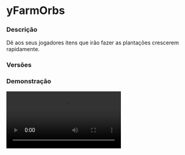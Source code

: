# yFarmOrbs
<secondary-label ref="utility"/>

### Descrição
Dê aos seus jogadores itens que irão fazer as plantações crescerem rapidamente.

### Versões
<secondary-label ref="1.8"/>
<secondary-label ref="1.9"/>
<secondary-label ref="1.10"/>
<secondary-label ref="1.11"/>
<secondary-label ref="1.12"/>
<secondary-label ref="1.13"/>
<secondary-label ref="1.14"/>
<secondary-label ref="1.15"/>
<secondary-label ref="1.16"/>
<secondary-label ref="1.17"/>
<secondary-label ref="1.18"/>
<secondary-label ref="1.19"/>
<secondary-label ref="1.20"/>
<secondary-label ref="1.21"/>

### Demonstração
<video src="//www.youtube.com/watch?v=V6mDeFerkS0"/>


<chapter title="Comandos" id="commands" collapsible="true">
<code-block lang="plain text">/orb help&nbsp;- Envia a mensagem de ajuda
/orb give&nbsp;- Dá orbs para um jogador
/orb reload&nbsp;- Recarrega as configurações</code-block>
</chapter>

<chapter title="Permissões" id="permissions" collapsible="true">
<code-block lang="plain text">yfarmorbs.use - Permissão para o /orb help
yfarmorbs.give - Permissão para o /pets give
yfarmorbs.admin.reload - Permissão para o /pets reload</code-block>
</chapter>



## Configuração
<primary-label ref="config"/>
Confira os arquivos de configuração deste plugin e revise os detalhes para garantir uma implementação correta.

<chapter title="Arquivos de Configuração" collapsible="true">
<chapter title="Estrutura do diretório" collapsible="false">
<code-block lang="plain text" ignore-vars="true">
Estrutura do diretório:
└── yFarmOrbs/
    ├── orbs/
    │    └── carrot.yml
    ├── commands.yml
    ├── config.yml
    └── messages.yml
</code-block>
</chapter>

<chapter title="orbs" collapsible="true">
<chapter title="carrot.yml" collapsible="true">
<code-block lang="yaml" ignore-vars="true">
<![CDATA[
# item da orb
item:
  material: 'e43dca8f3bda01152a1ee351d19bf3a580f0582d6a3f437576e3f6cb233bc6f2'
  name: '&a&lORB DE FARM &8(CENOURA)'
  lore:
    - '&7Ao colocar essa orb no chão'
    - '&7ela irá fazer sua plantação de'
    - '&7cenoura crescer totalmente a cada'
    - '&710 segundos.'
    - ''
    - ' &fTempo de crescimento: &a10 segundos'
    - ' &fOndas: &a6 ondas'
    - ' &fRaio: &a8 blocos'
    - ''
    - '&aAperte com ela no chão para ativar.'

# Nome da ORB
name: '&a&lORB DE FARM &8(CENOURA)'

# Tempo a cada onda para crescer as plantas
# em segundos
feed-time: 10

# efeito ao crescer
feed-particle: 'HAPPY_VILLAGER'

# Quantia de ondas que a ORB irá ter
# deixe 0 para ser infinita
rounds: 5

# Mundos que não poderá colocar essa orb
world-blacklist: []

# Quantia de blocos que a ORB irá afetar
radius:
  x: 8
  y: 10
  z: 8

# Plantas que serão reconhecidas pela ORB
farm-types:
  - 'CARROT'

# Nível que irá crescer a farm
feed-level:
  - 'CARROT:7'

# Cabeça que ficará flutuando
floating:
  # Altura da cabeça em relação ao chão
  off-set: 2.0
  # Item da cabeça que ficará flutuando
  item: 'e43dca8f3bda01152a1ee351d19bf3a580f0582d6a3f437576e3f6cb233bc6f2'
  # Altura do holograma em relação a cabeça
  hologram-off-set : 3.7
  # Holograma da cabeça que ficará flutuando
  hologram:
    - '&a&lORB DE FARM &8(CENOURA)'
    - ''
    - ' &fTempo de crescimento: &a{feed_time} segundos'
    - ' &fOndas restantes: &a{rounds} ondas'
    - ' &fRaio: &a8 blocos'
]]>
</code-block>
</chapter>

</chapter>

<chapter title="commands.yml" collapsible="true">
<code-block lang="yaml" ignore-vars="true">
<![CDATA[
#     ___                                          _
#    / __\___  _ __ ___  _ __ ___   __ _ _ __   __| |___
#   / /  / _ \| '_ ` _ \| '_ ` _ \ / _` | '_ \ / _` / __|
#  / /__| (_) | | | | | | | | | | | (_| | | | | (_| \__ \
#  \____/\___/|_| |_| |_|_| |_| |_|\__,_|_| |_|\__,_|___/
#
# Lista de comandos do plugin.

# Utilize "comando|comando" para criar aliases.
# Por exemplo: "gm|gamemode"
# Você pode criar quantas aliases quiser.
commands:
  farmorb: 'farmorbs|orbs|farmorb|orb'
]]>
</code-block>
</chapter>

<chapter title="config.yml" collapsible="true">
<code-block lang="yaml" ignore-vars="true">
<![CDATA[
#        _____                     ___       _
#  _   _|  ___|_ _ _ __ _ __ ___  / _ \ _ __| |__  ___
# | | | | |_ / _` | '__| '_ ` _ \| | | | '__| '_ \/ __|
# | |_| |  _| (_| | |  | | | | | | |_| | |  | |_) \__ \
#  \__, |_|  \__,_|_|  |_| |_| |_|\___/|_|  |_.__/|___/
#  |___/
#
# Discord: discord.ystoreplugins.com.br
# Site: ystoreplugins.com.br
#

# Modo de depuração para correção de problemas no plugin.
debug-mode: false

#      ___      _        _
#     /   \__ _| |_ __ _| |__   __ _ ___  ___
#    / /\ / _` | __/ _` | '_ \ / _` / __|/ _ \
#   / /_// (_| | || (_| | |_) | (_| \__ \  __/
#  /___,' \__,_|\__\__,_|_.__/ \__,_|___/\___|
#
# Configurações do banco de dados.

database:
  # Determina o tipo de banco de dados. Valores válidos: [SQLITE, MYSQL, HIKARI (recomendado)]
  storage-type: SQLITE

  # Dados para conexão ao banco de dados MYSQL.
  data:
    # Endereço de conexão do banco de dados. [EX: 127.0.0.1]
    host: localhost
    # Porta de conexão do banco de dados. [EX: 3306]
    port: 3306
    # Nome do banco de dados a ser conectado. [EX: minecraft]
    database: ''
    # Usuário de conexão. [EX: root]
    username: ''
    # Senha do usuário de conexão: [EX: 123]
    password: ''

# Sistemas gerais
general:
  # Raio de checagem de orb perto
  # em blocos
  radius: 10
]]>
</code-block>
</chapter>

<chapter title="messages.yml" collapsible="true">
<code-block lang="yaml" ignore-vars="true">
<![CDATA[
#
#    /\/\   ___  ___ ___  __ _  __ _  ___  ___
#   /    \ / _ \/ __/ __|/ _` |/ _` |/ _ \/ __|
#  / /\/\ \  __/\__ \__ \ (_| | (_| |  __/\__ \
#  \/    \/\___||___/___/\__,_|\__, |\___||___/
#                              |___/
#
# Plugin messages

chat:
  syntax: '&cUse: /{command} {syntax}'
  target: '&cJogador {player} não encontrado.'
  number: '&cO argumento não é um número.'
  permission: '&cVocê não tem permissão para fazer isto.'
  console: '&cApenas jogadores in-game podem realizar esta ação.'
  cancelled: '&cVocê cancelou a ação.'
  reload: '&aConfigurações recarregadas com sucesso.'
  inv-full: '&cO seu inventário está cheio.'
  help: |

    &aOrbs comandos:

    &a> /orb give <player> <orb> <quantia>
    &a> /orb reload

  orb-give: '&aVocê deu &7{amount}x {orb}&a para o jogador &7{player}&a.'
  orb-received: '&aVocê recebeu &7{amount}x {orb}&a.'
  orb-list: |
    &cOrb não encontrada.
    &cOrbs disponíveis: &f{list}
  orb-activated: '&aVocê ativou &7{amount}x {orb}&a.'
  orb-world-blacklist: '&cVocê não pode colocar essa orb nesse mundo.'
  orb-radius: '&cHá uma orb muito perto daqui.'
]]>
</code-block>
</chapter>

</chapter>
<chapter title="Arquivos de Configuração" collapsible="true">
<chapter title="Estrutura do diretório" collapsible="false">
<code-block lang="plain text" ignore-vars="true">
Estrutura do diretório:
└── yFarmOrbs/
    ├── orbs/
    │    └── carrot.yml
    ├── commands.yml
    ├── config.yml
    └── messages.yml
</code-block>
</chapter>

<chapter title="orbs" collapsible="true">
<chapter title="carrot.yml" collapsible="true">
<code-block lang="yaml" ignore-vars="true">
<![CDATA[
# item da orb
item:
  material: 'e43dca8f3bda01152a1ee351d19bf3a580f0582d6a3f437576e3f6cb233bc6f2'
  name: '&a&lORB DE FARM &8(CENOURA)'
  lore:
    - '&7Ao colocar essa orb no chão'
    - '&7ela irá fazer sua plantação de'
    - '&7cenoura crescer totalmente a cada'
    - '&710 segundos.'
    - ''
    - ' &fTempo de crescimento: &a10 segundos'
    - ' &fOndas: &a6 ondas'
    - ' &fRaio: &a8 blocos'
    - ''
    - '&aAperte com ela no chão para ativar.'

# Nome da ORB
name: '&a&lORB DE FARM &8(CENOURA)'

# Tempo a cada onda para crescer as plantas
# em segundos
feed-time: 10

# efeito ao crescer
feed-particle: 'HAPPY_VILLAGER'

# Quantia de ondas que a ORB irá ter
# deixe 0 para ser infinita
rounds: 5

# Mundos que não poderá colocar essa orb
world-blacklist: []

# Quantia de blocos que a ORB irá afetar
radius:
  x: 8
  y: 10
  z: 8

# Plantas que serão reconhecidas pela ORB
farm-types:
  - 'CARROT'

# Nível que irá crescer a farm
feed-level:
  - 'CARROT:7'

# Cabeça que ficará flutuando
floating:
  # Altura da cabeça em relação ao chão
  off-set: 2.0
  # Item da cabeça que ficará flutuando
  item: 'e43dca8f3bda01152a1ee351d19bf3a580f0582d6a3f437576e3f6cb233bc6f2'
  # Altura do holograma em relação a cabeça
  hologram-off-set : 3.7
  # Holograma da cabeça que ficará flutuando
  hologram:
    - '&a&lORB DE FARM &8(CENOURA)'
    - ''
    - ' &fTempo de crescimento: &a{feed_time} segundos'
    - ' &fOndas restantes: &a{rounds} ondas'
    - ' &fRaio: &a8 blocos'
]]>
</code-block>
</chapter>

</chapter>

<chapter title="commands.yml" collapsible="true">
<code-block lang="yaml" ignore-vars="true">
<![CDATA[
#     ___                                          _
#    / __\___  _ __ ___  _ __ ___   __ _ _ __   __| |___
#   / /  / _ \| '_ ` _ \| '_ ` _ \ / _` | '_ \ / _` / __|
#  / /__| (_) | | | | | | | | | | | (_| | | | | (_| \__ \
#  \____/\___/|_| |_| |_|_| |_| |_|\__,_|_| |_|\__,_|___/
#
# Lista de comandos do plugin.

# Utilize "comando|comando" para criar aliases.
# Por exemplo: "gm|gamemode"
# Você pode criar quantas aliases quiser.
commands:
  farmorb: 'farmorbs|orbs|farmorb|orb'
]]>
</code-block>
</chapter>

<chapter title="config.yml" collapsible="true">
<code-block lang="yaml" ignore-vars="true">
<![CDATA[
#        _____                     ___       _
#  _   _|  ___|_ _ _ __ _ __ ___  / _ \ _ __| |__  ___
# | | | | |_ / _` | '__| '_ ` _ \| | | | '__| '_ \/ __|
# | |_| |  _| (_| | |  | | | | | | |_| | |  | |_) \__ \
#  \__, |_|  \__,_|_|  |_| |_| |_|\___/|_|  |_.__/|___/
#  |___/
#
# Discord: discord.ystoreplugins.com.br
# Site: ystoreplugins.com.br
#

# Modo de depuração para correção de problemas no plugin.
debug-mode: false

#      ___      _        _
#     /   \__ _| |_ __ _| |__   __ _ ___  ___
#    / /\ / _` | __/ _` | '_ \ / _` / __|/ _ \
#   / /_// (_| | || (_| | |_) | (_| \__ \  __/
#  /___,' \__,_|\__\__,_|_.__/ \__,_|___/\___|
#
# Configurações do banco de dados.

database:
  # Determina o tipo de banco de dados. Valores válidos: [SQLITE, MYSQL, HIKARI (recomendado)]
  storage-type: SQLITE

  # Dados para conexão ao banco de dados MYSQL.
  data:
    # Endereço de conexão do banco de dados. [EX: 127.0.0.1]
    host: localhost
    # Porta de conexão do banco de dados. [EX: 3306]
    port: 3306
    # Nome do banco de dados a ser conectado. [EX: minecraft]
    database: ''
    # Usuário de conexão. [EX: root]
    username: ''
    # Senha do usuário de conexão: [EX: 123]
    password: ''
]]>
</code-block>
</chapter>

<chapter title="messages.yml" collapsible="true">
<code-block lang="yaml" ignore-vars="true">
<![CDATA[
#
#    /\/\   ___  ___ ___  __ _  __ _  ___  ___
#   /    \ / _ \/ __/ __|/ _` |/ _` |/ _ \/ __|
#  / /\/\ \  __/\__ \__ \ (_| | (_| |  __/\__ \
#  \/    \/\___||___/___/\__,_|\__, |\___||___/
#                              |___/
#
# Plugin messages

chat:
  syntax: '&cUse: /{command} {syntax}'
  target: '&cJogador {player} não encontrado.'
  number: '&cO argumento não é um número.'
  permission: '&cVocê não tem permissão para fazer isto.'
  console: '&cApenas jogadores in-game podem realizar esta ação.'
  cancelled: '&cVocê cancelou a ação.'
  reload: '&aConfigurações recarregadas com sucesso.'
  inv-full: '&cO seu inventário está cheio.'
  help: |

    &aOrbs comandos:

    &a> /orb give <player> <orb> <quantia>
    &a> /orb reload

  orb-give: '&aVocê deu &7{amount}x {orb}&a para o jogador &7{player}&a.'
  orb-received: '&aVocê recebeu &7{amount}x {orb}&a.'
  orb-list: |
    &cOrb não encontrada.
    &cOrbs disponíveis: &f{list}
  orb-activated: '&aVocê ativou &7{amount}x {orb}&a.'
  orb-world-blacklist: '&cVocê não pode colocar essa orb nesse mundo.'
]]>
</code-block>
</chapter>

</chapter>
## Erros comuns
<primary-label ref="errors"/>

Antes de configurar o plugin, revise os pontos listados aqui para evitar problemas frequentes durante a configuração.

<seealso style="cards">
    <category ref="wrs">
        <a href="yplugins.md"></a>        <a href="https://ystoreplugins.com.br/plugins/detalhes/160-yFarmOrbs">Site do plugin yFarmOrbs</a>
    </category>
</seealso>